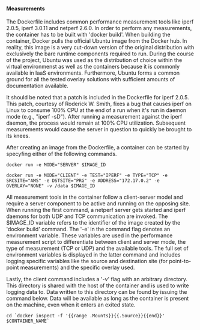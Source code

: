 #### Measurements
The Dockerfile includes common performance measurement tools like iperf 2.0.5, iperf 3.0.11 and netperf 2.6.0. In order to perform any measurements, the container has to be built with 'docker build'. When building the container, Docker pulls the official Ubuntu image from the Docker hub. In reality, this image is a very cut-down version of the original distribution with exclusively the bare runtime components required to run. During the course of the project, Ubuntu was used as the distribution of choice within the virtual environmenst as well as the containers because it is commonly available in IaaS environments. Furthermore, Ubuntu forms a common ground for all the tested overlay solutions with sufficient amounts of documentation available.

It should be noted that a patch is included in the Dockerfile for iperf 2.0.5. This patch, courtesy of Roderick W. Smith, fixes a bug that causes iperf on Linux to consume 100% CPU at the end of a run when it's run in daemon mode (e.g., "iperf -sD"). After running a measurement against the iperf daemon, the process would remain at 100% CPU utilization. Subsequent measurements would cause the server in question to quickly be brought to its knees. 

After creating an image from the Dockerfile, a container can be started by specyfing either of the following commands. 

``` docker run -e MODE="SERVER" $IMAGE_ID  ```

```docker run -e MODE="CLIENT" -e TEST="IPERF" -e TYPE="TCP" -e SRCSITE="AMS" -e DSTSITE="PRG" -e ADDRESS="172.17.0.2" -e OVERLAY="NONE" -v /data $IMAGE_ID ```

All measurement tools in the container follow a client-server model and require a server component to be active and running on the opposing site. When running the first command, a netperf server gets started and iperf daemons for both UDP and TCP communication are invoked. The $IMAGE_ID variable refers to the identifier of the image created by the 'docker build' command. The '-e' in the command flag denotes an environment variable. These variables are used in the performance measurement script to differentiate between client and server mode, the type of measurement (TCP or UDP) and the available tools. The full set of environment variables is displayed in the latter command and includes logging specific variables like the source and destination site (for point-to-point measurements) and the specific overlay used. 

Lastly, the client command includes a '-v' flag with an arbitrary directory. This directory is shared with the host of the container and is used to write logging data to. Data written to this directory can be found by issuing the command below. Data will be available as long as the container is present on the machine, even when it enters an exited state. 

``` cd `docker inspect -f '{{range .Mounts}}{{.Source}}{{end}}' $CONTAINER_NAME` ```


